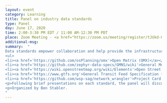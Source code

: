```yaml
---
layout: event
category: Learning
title: Panel on industry data standards
type: Panel
day: June 17, 2020
time: 2:00-3:30 PM EDT / 11:00 AM-12:30 PM PDT
place: Zoom Meeting - <a href="https://zoom.us/meeting/register/tJUkd-GvqDsiGtOVTL6tEc8qdR0k2hVoW2L7">Registration Open</a>
additional-msg:
summary:  "
Data standards empower collaboration and help provide the infrastructure for building community tools.  The purpose of this discussion is to share and discuss data standards for our industry.  The discussion will introduce standards such as:
<ul>
<li><a href='https://github.com/osPlanning/omx'>Open Matrix (OMX)</a></li>
<li><a href='https://github.com/zephyr-data-specs/GMNS/wiki'>General Model Network Specification (GMNS)</a></li>
<li><a href='https://wiki.openstreetmap.org/wiki/Elements'>Open Street Map (OSM)</a></li>
<li><a href='https://www.gtfs.org'>General Transit Feed Specification (GTFS)</a></li>
<li><a href='https://github.com/wsp-sag/network_wrangler'>Project Card Standard</a></li></ul>
<p>Following brief presentations on each standard, the panel will discuss relevant issues with data standards, in cooperation with audience participants.
<p>Organized by Ben Stabler.
"
---
```

